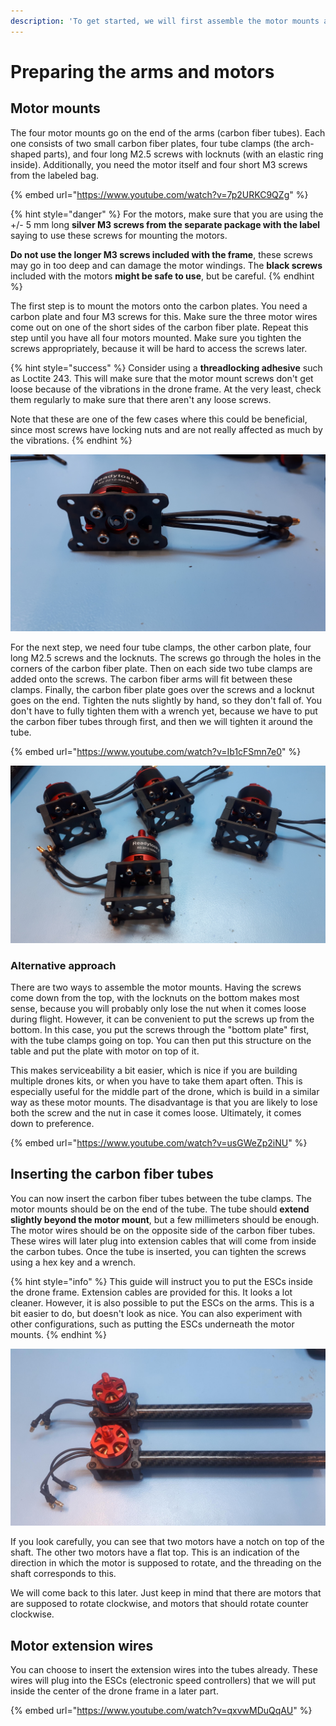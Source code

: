 ```yaml
---
description: 'To get started, we will first assemble the motor mounts and arms.'
---
```


# Preparing the arms and motors

## Motor mounts

The four motor mounts go on the end of the arms \(carbon fiber tubes\). Each one consists of two small carbon fiber plates, four tube clamps \(the arch-shaped parts\), and four long M2.5 screws with locknuts \(with an elastic ring inside\). Additionally, you need the motor itself and four short M3 screws from the labeled bag.

{% embed url="https://www.youtube.com/watch?v=7p2URKC9QZg" %}

{% hint style="danger" %}
For the motors, make sure that you are using the +/- 5 mm long **silver M3 screws from the separate package with the label** saying to use these screws for mounting the motors.  
  
**Do not use the longer M3 screws included with the frame**, these screws may go in too deep and can damage the motor windings. The **black screws** included with the motors **might be safe to use**, but be careful.
{% endhint %}

The first step is to mount the motors onto the carbon plates. You need a carbon plate and four M3 screws for this. Make sure the three motor wires come out on one of the short sides of the carbon fiber plate. Repeat this step until you have all four motors mounted. Make sure you tighten the screws appropriately, because it will be hard to access the screws later.

{% hint style="success" %}
Consider using a **threadlocking adhesive** such as Loctite 243. This will make sure that the motor mount screws don't get loose because of the vibrations in the drone frame. At the very least, check them regularly to make sure that there aren't any loose screws.

Note that these are one of the few cases where this could be beneficial, since most screws have locking nuts and are not really affected as much by the vibrations.
{% endhint %}

![Motor installed onto the carbon fiber plate. You should use the M3 screws from the labeled bag.](../../.gitbook/assets/assets_-l9gltb-tz_xakbqu-al_-lyzuzz7xrf0gmu8v_mh_-lyzy8uicdfhhcqaoeg1_20181120_165950.jpg)

For the next step, we need four tube clamps, the other carbon plate, four long M2.5 screws and the locknuts. The screws go through the holes in the corners of the carbon fiber plate. Then on each side two tube clamps are added onto the screws. The carbon fiber arms will fit between these clamps. Finally, the carbon fiber plate goes over the screws and a locknut goes on the end. Tighten the nuts slightly by hand, so they don't fall of. You don't have to fully tighten them with a wrench yet, because we have to put the carbon fiber tubes through first, and then we will tighten it around the tube.

{% embed url="https://www.youtube.com/watch?v=Ib1cFSmn7e0" %}

![All four motor mounts assembled. ](../../.gitbook/assets/assets_-l9gltb-tz_xakbqu-al_-lyzuzz7xrf0gmu8v_mh_-lyzvzubn_j-znt7skve_20181122_103005.jpg)

### Alternative approach

There are two ways to assemble the motor mounts. Having the screws come down from the top, with the locknuts on the bottom makes most sense, because you will probably only lose the nut when it comes loose during flight. However, it can be convenient to put the screws up from the bottom. In this case, you put the screws through the "bottom plate" first, with the tube clamps going on top. You can then put this structure on the table and put the plate with motor on top of it. 

This makes serviceability a bit easier, which is nice if you are building multiple drones kits, or when you have to take them apart often. This is especially useful for the middle part of the drone, which is build in a similar way as these motor mounts. The disadvantage is that you are likely to lose both the screw and the nut in case it comes loose. Ultimately, it comes down to preference.

{% embed url="https://www.youtube.com/watch?v=usGWeZp2iNU" %}

## Inserting the carbon fiber tubes

You can now insert the carbon fiber tubes between the tube clamps. The motor mounts should be on the end of the tube. The tube should **extend slightly beyond the motor mount**, but a few millimeters should be enough. The motor wires should be on the opposite side of the carbon fiber tubes. These wires will later plug into extension cables that will come from inside the carbon tubes. Once the tube is inserted, you can tighten the screws using a hex key and a wrench.

{% hint style="info" %}
This guide will instruct you to put the ESCs inside the drone frame. Extension cables are provided for this. It looks a lot cleaner. However, it is also possible to put the ESCs on the arms. This is a bit easier to do, but doesn't look as nice. You can also experiment with other configurations, such as putting the ESCs underneath the motor mounts.
{% endhint %}

![Assembled arms. Note that the motor wires are on the opposite side of the carbon fiber tubes.](../../.gitbook/assets/20190219_114208.jpg)

If you look carefully, you can see that two motors have a notch on top of the shaft. The other two motors have a flat top. This is an indication of the direction in which the motor is supposed to rotate, and the threading on the shaft corresponds to this. 

We will come back to this later. Just keep in mind that there are motors that are supposed to rotate clockwise, and motors that should rotate counter clockwise.

## Motor extension wires

You can choose to insert the extension wires into the tubes already. These wires will plug into the ESCs \(electronic speed controllers\) that we will put inside the center of the drone frame in a later part.

{% embed url="https://www.youtube.com/watch?v=qxvwMDuQqAU" %}

